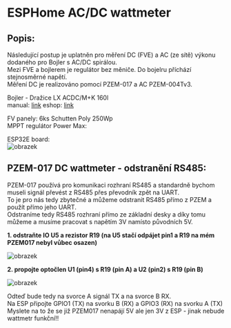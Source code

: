 # ESPHome AC/DC wattmeter 

## Popis:

Následující postup je uplatněn pro měření DC (FVE) a AC (ze sítě) výkonu dodaného pro Bojler s AC/DC spirálou.  
Mezi FVE a bojlerem je regulátor bez měniče. Do bojelru příchází stejnosměrné napětí.  
Měření DC je realizováno pomocí PZEM-017 a AC PZEM-004Tv3.  

Bojler - Dražice LX ACDC/M+K 160l  
manual: [link](https://www.dzd-fv.cz/images/pdf/Navod_LX_ACDC_M_MKW_9_12_2020_CZ_6735552.pdf)
eshop: [link](https://www.solar-eshop.cz/p/fotovoltaicky-ohrivac-lx-acdc-m-k-abc-160/)

FV panely: 6ks Schutten Poly 250Wp  
MPPT regulátor Power Max:  

ESP32E board:  
![obrazek](https://user-images.githubusercontent.com/58307338/161389309-b47f301a-1040-422f-8a99-f0ece91003fe.png)

## PZEM-017 DC wattmeter - odstranění RS485:  

PZEM-017 používá pro komunikaci rozhraní RS485 a standardně bychom museli signál převést z RS485 přes převodník zpět na UART.  
To je pro nás tedy zbytečné a můžeme odstranit RS485 přímo z PZEM a použít přímo jeho UART.  
Odstraníme tedy RS485 rozhraní přímo ze základní desky a díky tomu můžeme a musíme pracovat s napětím 3V namísto původních 5V.  

**1. odstraňte IO U5 a rezistor R19 (na U5 stačí odpájet pin1 a R19 na mém PZEM017 nebyl vůbec osazen)**

![obrazek](https://user-images.githubusercontent.com/58307338/161390331-cfa6a7f1-9662-453b-9f1b-0a01661cdbd1.png)

**2. propojte optočlen U1 (pin4) s R19 (pin A) a  U2 (pin2) s R19 (pin B)** 

![obrazek](https://user-images.githubusercontent.com/58307338/161390605-00ac177c-0d2f-46fa-aef7-136c7c0e2ff4.png)


Odteď bude tedy na svorce A signál TX a na svorce B RX.  
Na ESP připojte GPIO1 (TX) na svorku B (RX) a GPIO3 (RX) na svorku A (TX)  
Myslete na to že se již PZEM017 nenapájí 5V ale jen 3V z ESP - jinak nebude wattmetr funkční!!  

